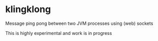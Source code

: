 # klingklong
Message ping pong between two JVM processes using (web) sockets

This is highly experimental and work is in progress
